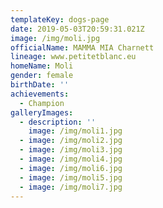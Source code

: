 ```yaml
---
templateKey: dogs-page
date: 2019-05-03T20:59:31.021Z
image: /img/moli.jpg
officialName: MAMMA MIA Charnett
lineage: www.petitetblanc.eu
homeName: Moli
gender: female
birthDate: ''
achievements:
  - Champion
galleryImages:
  - description: ''
    image: /img/moli1.jpg
  - image: /img/moli2.jpg
  - image: /img/moli3.jpg
  - image: /img/moli4.jpg
  - image: /img/moli6.jpg
  - image: /img/moli5.jpg
  - image: /img/moli7.jpg
---
```


